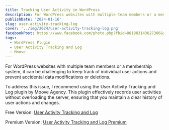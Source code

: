 ```yaml
---
title: Tracking User Activity in WordPress
description: For WordPress websites with multiple team members or a membership system, it can be challenging to keep track of individual user actions and prevent accidental data modifications or deletions.
publishDate: '2024-01-16'
slug: user-activity-tracking-log
cover: '../img/2024/user-activity-tracking-log.png'
facebookPost: https://www.facebook.com/photo.php?fbid=881983143627386&set=pb.100054471250325.-2207520000&type=3
tags:
  - WordPress Plugin
  - User Activity Tracking and Log
  - Moove
---
```


For WordPress websites with multiple team members or a membership system, it can be challenging to keep track of individual user actions and prevent accidental data modifications or deletions.

To address this issue, I recommend using the User Activity Tracking and Log plugin by Moove Agency. This plugin effectively records user activities without overloading the server, ensuring that you maintain a clear history of user actions and changes.

Free Version: [User Activity Tracking and Log](https://wordpress.org/plugins/user-activity-tracking-and-log/)

Premium Version: [User Activity Tracking and Log Premium](https://www.mooveagency.com/wordpress-plugins/user-activity-tracking-and-log/)
